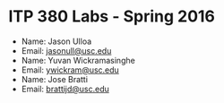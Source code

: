 # ITP 380 Labs - Spring 2016 #

* Name: Jason Ulloa
* Email: jasonull@usc.edu
* Name: Yuvan Wickramasinghe
* Email: ywickram@usc.edu
* Name: Jose Bratti
* Email: brattijd@usc.edu